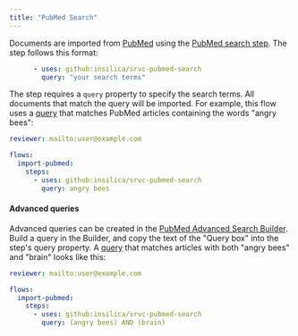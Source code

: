 ```yaml
---
title: "PubMed Search"
---
```


Documents are imported from [PubMed](https://pubmed.ncbi.nlm.nih.gov/) using the [PubMed search step](https://github.com/insilica/srvc-pubmed-search/).
The step follows this format:

```yaml
      - uses: github:insilica/srvc-pubmed-search
        query: "your search terms"
```

The step requires a `query` property to specify the search terms.
All documents that match the query will be imported.
For example, this flow uses a [query](https://pubmed.ncbi.nlm.nih.gov/?term=angry+bees) that matches PubMed articles containing the words "angry bees":

```yaml
reviewer: mailto:user@example.com

flows:
  import-pubmed:
    steps:
      - uses: github:insilica/srvc-pubmed-search
        query: angry bees
```

#### Advanced queries

Advanced queries can be created in the [PubMed Advanced Search Builder](https://pubmed.ncbi.nlm.nih.gov/advanced/).
Build a query in the Builder, and copy the text of the "Query box" into the step's query property.
A [query](https://pubmed.ncbi.nlm.nih.gov/?term=(angry+bees)+AND+(brain)) that matches articles with both "angry bees" and "brain" looks like this:

```yaml
reviewer: mailto:user@example.com

flows:
  import-pubmed:
    steps:
      - uses: github:insilica/srvc-pubmed-search
        query: (angry bees) AND (brain)
```
